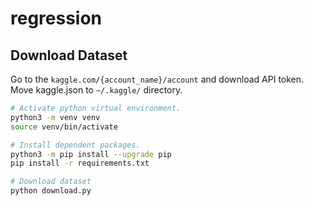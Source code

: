 # regression

## Download Dataset

Go to the `kaggle.com/{account_name}/account` and download API token. Move kaggle.json to `~/.kaggle/` directory.

```bash
# Activate python virtual environment.
python3 -m venv venv
source venv/bin/activate

# Install dependent packages.
python3 -m pip install --upgrade pip
pip install -r requirements.txt

# Download dataset
python download.py
```

